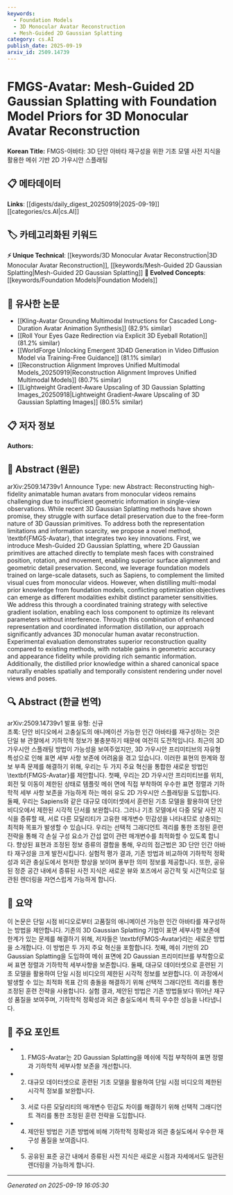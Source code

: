 ```yaml
---
keywords:
  - Foundation Models
  - 3D Monocular Avatar Reconstruction
  - Mesh-Guided 2D Gaussian Splatting
category: cs.AI
publish_date: 2025-09-19
arxiv_id: 2509.14739
---
```


<!-- KEYWORD_LINKING_METADATA:
{
  "processed_timestamp": "2025-09-22 21:44:25.768086",
  "vocabulary_version": "1.0",
  "selected_keywords": [
    "Foundation Models",
    "3D Monocular Avatar Reconstruction",
    "Mesh-Guided 2D Gaussian Splatting"
  ],
  "rejected_keywords": [
    "Geometric Detail Preservation",
    "Coordinated Training Strategy"
  ],
  "similarity_scores": {
    "Foundation Models": 0.82,
    "3D Monocular Avatar Reconstruction": 0.78,
    "Mesh-Guided 2D Gaussian Splatting": 0.77
  },
  "extraction_method": "AI_prompt_based",
  "budget_applied": true
}
-->


# FMGS-Avatar: Mesh-Guided 2D Gaussian Splatting with Foundation Model Priors for 3D Monocular Avatar Reconstruction

**Korean Title:** FMGS-아바타: 3D 단안 아바타 재구성을 위한 기초 모델 사전 지식을 활용한 메쉬 기반 2D 가우시안 스플래팅

## 📋 메타데이터

**Links**: [[digests/daily_digest_20250919|2025-09-19]]   [[categories/cs.AI|cs.AI]]

## 🏷️ 카테고리화된 키워드
**⚡ Unique Technical**: [[keywords/3D Monocular Avatar Reconstruction|3D Monocular Avatar Reconstruction]], [[keywords/Mesh-Guided 2D Gaussian Splatting|Mesh-Guided 2D Gaussian Splatting]]
**🚀 Evolved Concepts**: [[keywords/Foundation Models|Foundation Models]]

## 🔗 유사한 논문
- [[Kling-Avatar Grounding Multimodal Instructions for Cascaded Long-Duration Avatar Animation Synthesis]] (82.9% similar)
- [[Roll Your Eyes Gaze Redirection via Explicit 3D Eyeball Rotation]] (81.2% similar)
- [[WorldForge Unlocking Emergent 3D4D Generation in Video Diffusion Model via Training-Free Guidance]] (81.1% similar)
- [[Reconstruction Alignment Improves Unified Multimodal Models_20250919|Reconstruction Alignment Improves Unified Multimodal Models]] (80.7% similar)
- [[Lightweight Gradient-Aware Upscaling of 3D Gaussian Splatting Images_20250918|Lightweight Gradient-Aware Upscaling of 3D Gaussian Splatting Images]] (80.5% similar)

## 📋 저자 정보

**Authors:** 

## 📄 Abstract (원문)

arXiv:2509.14739v1 Announce Type: new 
Abstract: Reconstructing high-fidelity animatable human avatars from monocular videos remains challenging due to insufficient geometric information in single-view observations. While recent 3D Gaussian Splatting methods have shown promise, they struggle with surface detail preservation due to the free-form nature of 3D Gaussian primitives. To address both the representation limitations and information scarcity, we propose a novel method, \textbf{FMGS-Avatar}, that integrates two key innovations. First, we introduce Mesh-Guided 2D Gaussian Splatting, where 2D Gaussian primitives are attached directly to template mesh faces with constrained position, rotation, and movement, enabling superior surface alignment and geometric detail preservation. Second, we leverage foundation models trained on large-scale datasets, such as Sapiens, to complement the limited visual cues from monocular videos. However, when distilling multi-modal prior knowledge from foundation models, conflicting optimization objectives can emerge as different modalities exhibit distinct parameter sensitivities. We address this through a coordinated training strategy with selective gradient isolation, enabling each loss component to optimize its relevant parameters without interference. Through this combination of enhanced representation and coordinated information distillation, our approach significantly advances 3D monocular human avatar reconstruction. Experimental evaluation demonstrates superior reconstruction quality compared to existing methods, with notable gains in geometric accuracy and appearance fidelity while providing rich semantic information. Additionally, the distilled prior knowledge within a shared canonical space naturally enables spatially and temporally consistent rendering under novel views and poses.

## 🔍 Abstract (한글 번역)

arXiv:2509.14739v1 발표 유형: 신규  
초록: 단안 비디오에서 고충실도의 애니메이션 가능한 인간 아바타를 재구성하는 것은 단일 뷰 관찰에서 기하학적 정보가 불충분하기 때문에 여전히 도전적입니다. 최근의 3D 가우시안 스플래팅 방법이 가능성을 보여주었지만, 3D 가우시안 프리미티브의 자유형 특성으로 인해 표면 세부 사항 보존에 어려움을 겪고 있습니다. 이러한 표현의 한계와 정보 부족 문제를 해결하기 위해, 우리는 두 가지 주요 혁신을 통합한 새로운 방법인 \textbf{FMGS-Avatar}를 제안합니다. 첫째, 우리는 2D 가우시안 프리미티브를 위치, 회전 및 이동이 제한된 상태로 템플릿 메쉬 면에 직접 부착하여 우수한 표면 정렬과 기하학적 세부 사항 보존을 가능하게 하는 메쉬 유도 2D 가우시안 스플래팅을 도입합니다. 둘째, 우리는 Sapiens와 같은 대규모 데이터셋에서 훈련된 기초 모델을 활용하여 단안 비디오에서 제한된 시각적 단서를 보완합니다. 그러나 기초 모델에서 다중 모달 사전 지식을 증류할 때, 서로 다른 모달리티가 고유한 매개변수 민감성을 나타내므로 상충되는 최적화 목표가 발생할 수 있습니다. 우리는 선택적 그래디언트 격리를 통한 조정된 훈련 전략을 통해 각 손실 구성 요소가 간섭 없이 관련 매개변수를 최적화할 수 있도록 합니다. 향상된 표현과 조정된 정보 증류의 결합을 통해, 우리의 접근법은 3D 단안 인간 아바타 재구성을 크게 발전시킵니다. 실험적 평가 결과, 기존 방법과 비교하여 기하학적 정확성과 외관 충실도에서 현저한 향상을 보이며 풍부한 의미 정보를 제공합니다. 또한, 공유된 정준 공간 내에서 증류된 사전 지식은 새로운 뷰와 포즈에서 공간적 및 시간적으로 일관된 렌더링을 자연스럽게 가능하게 합니다.

## 📝 요약

이 논문은 단일 시점 비디오로부터 고품질의 애니메이션 가능한 인간 아바타를 재구성하는 방법을 제안합니다. 기존의 3D Gaussian Splatting 기법이 표면 세부사항 보존에 한계가 있는 문제를 해결하기 위해, 저자들은 \textbf{FMGS-Avatar}라는 새로운 방법을 소개합니다. 이 방법은 두 가지 주요 혁신을 포함합니다. 첫째, 메쉬 기반의 2D Gaussian Splatting을 도입하여 메쉬 표면에 2D Gaussian 프리미티브를 부착함으로써 표면 정렬과 기하학적 세부사항을 보존합니다. 둘째, 대규모 데이터셋으로 훈련된 기초 모델을 활용하여 단일 시점 비디오의 제한된 시각적 정보를 보완합니다. 이 과정에서 발생할 수 있는 최적화 목표 간의 충돌을 해결하기 위해 선택적 그래디언트 격리를 통한 조정된 훈련 전략을 사용합니다. 실험 결과, 제안된 방법은 기존 방법들보다 뛰어난 재구성 품질을 보여주며, 기하학적 정확성과 외관 충실도에서 특히 우수한 성능을 나타냅니다.

## 🎯 주요 포인트

- 1. FMGS-Avatar는 2D Gaussian Splatting을 메쉬에 직접 부착하여 표면 정렬과 기하학적 세부사항 보존을 개선합니다.

- 2. 대규모 데이터셋으로 훈련된 기초 모델을 활용하여 단일 시점 비디오의 제한된 시각적 정보를 보완합니다.

- 3. 서로 다른 모달리티의 매개변수 민감도 차이를 해결하기 위해 선택적 그래디언트 격리를 통한 조정된 훈련 전략을 도입합니다.

- 4. 제안된 방법은 기존 방법에 비해 기하학적 정확성과 외관 충실도에서 우수한 재구성 품질을 보여줍니다.

- 5. 공유된 표준 공간 내에서 증류된 사전 지식은 새로운 시점과 자세에서도 일관된 렌더링을 가능하게 합니다.

---

*Generated on 2025-09-19 16:05:30*